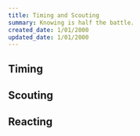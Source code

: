 ```yaml
---
title: Timing and Scouting
summary: Knowing is half the battle.
created_date: 1/01/2000
updated_date: 1/01/2000
---
```


## Timing

## Scouting

## Reacting